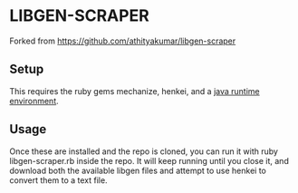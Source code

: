 # LIBGEN-SCRAPER 
Forked from https://github.com/athityakumar/libgen-scraper

## Setup
This requires the ruby gems mechanize, henkei, and a [java runtime environment](https://docs.oracle.com/goldengate/1212/gg-winux/GDRAD/java.htm#BGBFJHAB).


## Usage
Once these are installed and the repo is cloned, you can run it with ruby libgen-scraper.rb inside the repo. It will keep running until you close it, and download both the available libgen files and attempt to use henkei to convert them to a text file.
